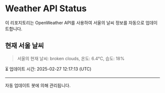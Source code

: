 
# Weather API Status

이 리포지토리는 OpenWeather API를 사용하여 서울의 날씨 정보를 자동으로 업데이트합니다.

## 현재 서울 날씨
> 서울의 현재 날씨: broken clouds, 온도: 6.4°C, 습도: 18%

⏳ 업데이트 시간: 2025-02-27 12:17:13 (UTC)

---
자동 업데이트 봇에 의해 관리됩니다.
